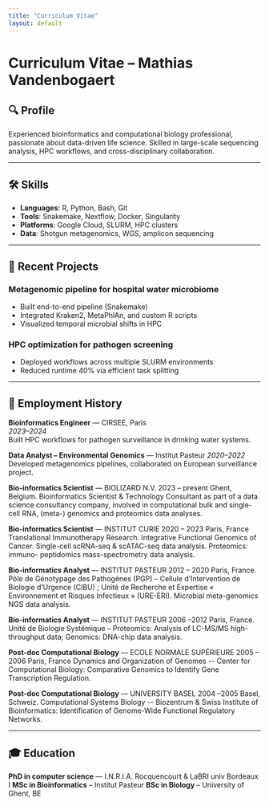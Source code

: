 ```yaml
---
title: "Curriculum Vitae"
layout: default
---
```


# Curriculum Vitae – Mathias Vandenbogaert 

## 🔍 Profile

Experienced bioinformatics and computational biology professional, passionate about data-driven life science. Skilled in large-scale sequencing analysis, HPC workflows, and cross-disciplinary collaboration.

---

## 🛠 Skills

- **Languages**: R, Python, Bash, Git
- **Tools**: Snakemake, Nextflow, Docker, Singularity
- **Platforms**: Google Cloud, SLURM, HPC clusters
- **Data**: Shotgun metagenomics, WGS, amplicon sequencing

---

## 🧪 Recent Projects

### Metagenomic pipeline for hospital water microbiome
- Built end-to-end pipeline (Snakemake)
- Integrated Kraken2, MetaPhlAn, and custom R scripts
- Visualized temporal microbial shifts in HPC

### HPC optimization for pathogen screening
- Deployed workflows across multiple SLURM environments
- Reduced runtime 40% via efficient task splitting

---

## 👥 Employment History

**Bioinformatics Engineer** — CIRSEE, Paris  
*2023–2024*  
Built HPC workflows for pathogen surveillance in drinking water systems.

**Data Analyst – Environmental Genomics** — Institut Pasteur 
*2020–2022*  
Developed metagenomics pipelines, collaborated on European surveillance project.

**Bio-informatics Scientist** — BIOLIZARD N.V.
2023 – present
Ghent, Belgium.
Bioinformatics Scientist & Technology Consultant as part of a data science
consultancy company, involved in computational bulk and single-cell RNA,
(meta-) genomics and proteomics data analyses.

**Bio-informatics Scientist** — INSTITUT CURIE
2020 – 2023
Paris, France
Translational Immunotherapy Research. Integrative Functional Genomics of
Cancer. Single-cell scRNA-seq & scATAC-seq data analysis. Proteomics: immuno-
peptidomics mass-spectrometry data analysis.

**Bio-informatics Analyst** — INSTITUT PASTEUR
2012 – 2020
Paris, France.
Pôle de Génotypage des Pathogènes (PGP) – Cellule d’Intervention de Biologie
d’Urgence (CIBU) ; Unité de Recherche et Expertise « Environnement et Risques
Infectieux » (URE-ERI). Microbial meta-genomics NGS data analysis.

**Bio-informatics Analyst** — INSTITUT PASTEUR
2006 –2012
Paris, France.
Unité de Biologie Systémique – Proteomics: Analysis of LC-MS/MS high-
throughput data; Genomics: DNA-chip data analysis.

**Post-doc Computational Biology** — ECOLE NORMALE SUPÉRIEURE
2005 – 2006
Paris, France
Dynamics and Organization of Genomes -- Center for Computational Biology:
Comparative Genomics to Identify Gene Transcription Regulation.

**Post-doc Computational Biology** — UNIVERSITY BASEL
2004 –2005
Basel, Schweiz.
Computational Systems Biology -- Biozentrum & Swiss Institute of
Bioinformatics: Identification of Genome-Wide Functional Regulatory Networks.

---

## 🎓 Education

**PhD in computer science** — I.N.R.I.A. Rocquencourt & LaBRI univ Bordeaux I
**MSc in Bioinformatics** – Institut Pasteur
**BSc in Biology** – University of Ghent, BE
